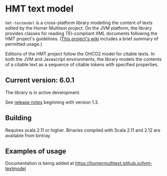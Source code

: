 # HMT text model


`hmt-textmodel` is a cross-platform library modelling the content of texts edited by the Homer Multitext project.  On the JVM platform, the library provides classes for reading TEI-compliant XML documents following the HMT project's guidelines.  ([This project's wiki](https://github.com/homermultitext/hmt-textmodel/wiki) includes a brief summary of permitted usage.)

Editions of the HMT project follow the OHCO2 model for citable texts.  In both the JVM and Javascript environments, the library models the contents of a citable text as a sequence of citable tokens with specified properties.


## Current version: 6.0.1

The library is in active development.

See [release notes](releases.md) beginning with version 1.3.


## Building

Requires scala 2.11 or higher.  Binaries compiled with Scala 2.11 and 2.12 are available from bintray.

## Examples of usage

Documentation is being added at <https://homermultitext.github.io/hmt-textmodel>
